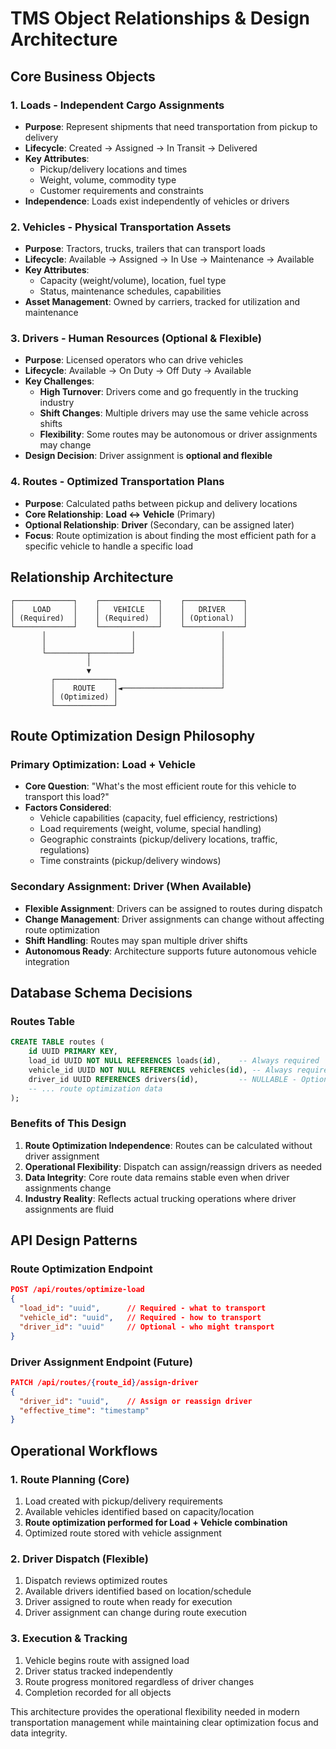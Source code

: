 # TMS Object Relationships & Design Architecture

## Core Business Objects

### 1. **Loads** - Independent Cargo Assignments
- **Purpose**: Represent shipments that need transportation from pickup to delivery
- **Lifecycle**: Created → Assigned → In Transit → Delivered
- **Key Attributes**: 
  - Pickup/delivery locations and times
  - Weight, volume, commodity type
  - Customer requirements and constraints
- **Independence**: Loads exist independently of vehicles or drivers

### 2. **Vehicles** - Physical Transportation Assets
- **Purpose**: Tractors, trucks, trailers that can transport loads
- **Lifecycle**: Available → Assigned → In Use → Maintenance → Available
- **Key Attributes**:
  - Capacity (weight/volume), location, fuel type
  - Status, maintenance schedules, capabilities
- **Asset Management**: Owned by carriers, tracked for utilization and maintenance

### 3. **Drivers** - Human Resources (Optional & Flexible)
- **Purpose**: Licensed operators who can drive vehicles
- **Lifecycle**: Available → On Duty → Off Duty → Available
- **Key Challenges**:
  - **High Turnover**: Drivers come and go frequently in the trucking industry
  - **Shift Changes**: Multiple drivers may use the same vehicle across shifts
  - **Flexibility**: Some routes may be autonomous or driver assignments may change
- **Design Decision**: Driver assignment is **optional and flexible**

### 4. **Routes** - Optimized Transportation Plans
- **Purpose**: Calculated paths between pickup and delivery locations
- **Core Relationship**: **Load ↔ Vehicle** (Primary)
- **Optional Relationship**: **Driver** (Secondary, can be assigned later)
- **Focus**: Route optimization is about finding the most efficient path for a specific vehicle to handle a specific load

## Relationship Architecture

```
┌─────────────┐    ┌─────────────┐    ┌─────────────┐
│    LOAD     │    │   VEHICLE   │    │   DRIVER    │
│ (Required)  │    │ (Required)  │    │ (Optional)  │
└─────────────┘    └─────────────┘    └─────────────┘
       │                   │                   │
       │                   │                   │
       └─────────┬─────────┘                   │
                 │                             │
                 ▼                             │
         ┌─────────────┐                       │
         │    ROUTE    │◄──────────────────────┘
         │ (Optimized) │
         └─────────────┘
```

## Route Optimization Design Philosophy

### Primary Optimization: Load + Vehicle
- **Core Question**: "What's the most efficient route for this vehicle to transport this load?"
- **Factors Considered**:
  - Vehicle capabilities (capacity, fuel efficiency, restrictions)
  - Load requirements (weight, volume, special handling)
  - Geographic constraints (pickup/delivery locations, traffic, regulations)
  - Time constraints (pickup/delivery windows)

### Secondary Assignment: Driver (When Available)
- **Flexible Assignment**: Drivers can be assigned to routes during dispatch
- **Change Management**: Driver assignments can change without affecting route optimization
- **Shift Handling**: Routes may span multiple driver shifts
- **Autonomous Ready**: Architecture supports future autonomous vehicle integration

## Database Schema Decisions

### Routes Table
```sql
CREATE TABLE routes (
    id UUID PRIMARY KEY,
    load_id UUID NOT NULL REFERENCES loads(id),    -- Always required
    vehicle_id UUID NOT NULL REFERENCES vehicles(id), -- Always required  
    driver_id UUID REFERENCES drivers(id),         -- NULLABLE - Optional assignment
    -- ... route optimization data
);
```

### Benefits of This Design
1. **Route Optimization Independence**: Routes can be calculated without driver assignment
2. **Operational Flexibility**: Dispatch can assign/reassign drivers as needed
3. **Data Integrity**: Core route data remains stable even when driver assignments change
4. **Industry Reality**: Reflects actual trucking operations where driver assignments are fluid

## API Design Patterns

### Route Optimization Endpoint
```json
POST /api/routes/optimize-load
{
  "load_id": "uuid",      // Required - what to transport
  "vehicle_id": "uuid",   // Required - how to transport
  "driver_id": "uuid"     // Optional - who might transport
}
```

### Driver Assignment Endpoint (Future)
```json
PATCH /api/routes/{route_id}/assign-driver
{
  "driver_id": "uuid",    // Assign or reassign driver
  "effective_time": "timestamp"
}
```

## Operational Workflows

### 1. Route Planning (Core)
1. Load created with pickup/delivery requirements
2. Available vehicles identified based on capacity/location
3. **Route optimization performed for Load + Vehicle combination**
4. Optimized route stored with vehicle assignment

### 2. Driver Dispatch (Flexible)
1. Dispatch reviews optimized routes
2. Available drivers identified based on location/schedule
3. Driver assigned to route when ready for execution
4. Driver assignment can change during route execution

### 3. Execution & Tracking
1. Vehicle begins route with assigned load
2. Driver status tracked independently
3. Route progress monitored regardless of driver changes
4. Completion recorded for all objects

This architecture provides the operational flexibility needed in modern transportation management while maintaining clear optimization focus and data integrity.
